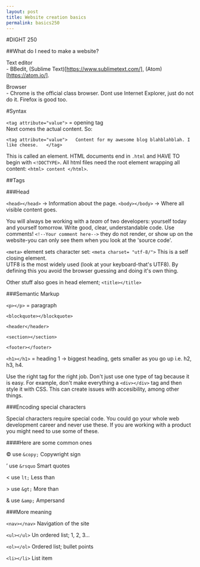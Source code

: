 ```yaml
---
layout: post
title: Website creation basics
permalink: basics250
---
```


#DIGHT 250  

##What do I need to make a website?  

Text editor  
	- BBedit, (Sublime Text)[https://www.sublimetext.com/], (Atom)[https://atom.io/].  

Browser  
	- Chrome is the official class browser. Dont use Internet Explorer, just do not do it. Firefox is good too.  

#Syntax  

`<tag attribute="value">` = opening tag  
Next comes the actual content. So:  

`<tag attribute="value">  
	Content for my awesome blog blahblahblah. I like cheese.  
</tag>`

This is called an element. HTML documents end in `.html` and HAVE TO begin with `<!DOCTYPE>`. All html files need the root element wrapping all content: `<html> content </html>`.  

##Tags  

###Head  

`<head></head>` -> Information about the page.
`<body></body>` -> Where all visible content goes.  

You will always be working with a _team_ of two developers: yourself today and yourself tomorrow. Write good, clear, understandable code. Use comments! `<!--Your comment here-->` they do not render, or show up on the website-you can only see them when you look at the 'source code'.  

`<meta>` element sets character set: `<meta charset= "utf-8/">` This is a self closing element.  
 UTF8 is the most widely used (look at your keyboard-that's UTF8). By defining this you avoid the browser guessing and doing it's own thing.  

 Other stuff also goes in head element; `<title></title>`  

 ###Semantic Markup  

 `<p></p>` = paragraph  

 `<blockquote></blockquote>`  

 `<header</header>`  

 `<section></section>`  

 `<footer></footer>`  

 `<h1></h1>` = heading 1 -> biggest heading, gets smaller as you go up i.e. h2, h3, h4.  

 Use the right tag for the right job. Don't just use one type of tag because it is easy. For example, don't make everything a `<div></div>` tag and then style it with CSS. This can create issues with accesibility, among other things. 

###Encoding special characters  

Special characters require special code. You could go your whole web development career and never use these. If you are working with a product you might need to use some of these.  

####Here are some common ones  

&copy; use `&copy;` Copywright sign  

&rsquo; use `&rsquo` Smart quotes  

&lt; use `lt;` Less than  

&gt; use `&gt;` More than  

&amp; use `&amp;` Ampersand  

###More meaning  

`<nav></nav>` Navigation of the site  

`<ul></ul>` Un ordered list; 1, 2, 3...  

`<ol></ol>` Ordered list; bullet points  

`<li></li>` List item  




